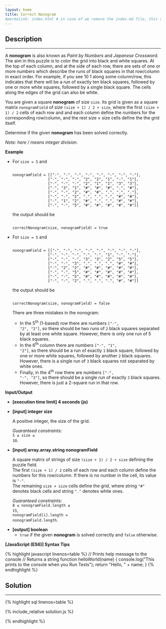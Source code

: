 ```yaml
---
layout: home
title: Correct Nonogram
#permalink: index.html # in case of we remove the index.md file, this doc will be the index page
---
```


<div class="row">
<div class="columnStmt" markdown="1">

## Description

---

A **nonogram** is also known as _Paint by Numbers_ and _Japanese Crossword_. The aim in this puzzle is to color the grid into black and white squares. At the top of each column, and at the side of each row, there are sets of one or more numbers which describe the runs of black squares in that row/column in exact order. For example, if you see 10 1 along some column/row, this indicates that there will be a run of exactly ten black squares, followed by one or more white squares, followed by a single black square. The cells along the edges of the grid can also be white.

You are given a square **nonogram** of size <code>size</code>. Its grid is given as a square matrix <code>nonogramField</code> of size <code>(size + 1) / 2 + size</code>, where the first <code>(size + 1) / 2</code> cells of each row and and each column define the numbers for the corresponding row/column, and the rest size × size cells define the the grid itself.

Determine if the given **nonogram** has been solved correctly.

_Note: here / means integer division._

**Example**

- For <code>size = 5</code> and

  <code type='preformat'>
  nonogramField = [["-", "-", "-", "-", "-", "-", "-", "-"],
                  ["-", "-", "-", "2", "2", "1", "-", "1"],
                  ["-", "-", "-", "2", "1", "1", "3", "3"],
                  ["-", "3", "1", "#", "#", "#", ".", "#"],
                  ["-", "-", "2", "#", "#", ".", ".", "."],
                  ["-", "-", "2", ".", ".", ".", "#", "#"],
                  ["-", "1", "2", "#", ".", ".", "#", "#"],
                  ["-", "-", "5", "#", "#", "#", "#", "#"]]
  </code>

  the output should be

  <code type='preformat'>
  correctNonogram(size, nonogramField) = true
  </code>

- For <code>size = 5</code> and

  <code type='preformat'>
  nonogramField = [["-", "-", "-", "-", "-", "-", "-", "-"],
                  ["-", "-", "-", "-", "-", "1", "-", "-"],
                  ["-", "-", "-", "3", "3", "2", "5", "5"],
                  ["-", "-", "3", ".", ".", ".", "#", "#"],
                  ["-", "2", "2", "#", "#", "#", "#", "#"],
                  ["-", "-", "5", "#", "#", "#", "#", "#"],
                  ["-", "-", "5", "#", "#", "#", "#", "#"],
                  ["-", "-", "2", ".", ".", ".", "#", "#"]]
  </code>

  the output should be

  <code type='preformat'>
  correctNonogram(size, nonogramField) = false
  </code>

  There are three mistakes in the nonogram:

  - In the 5<sup>th</sup> (1-based) row there are numbers <code>["-", "2", "2"]</code>, so there should be two runs of <code>2</code> black squares separated by at least one white square. However, there is only one run of 5 black squares.
  - In the 6<sup>th</sup> column there are numbers <code>["-", "1", "2"]</code>, so there should be a run of exactly <code>1</code> black square, followed by one or more white squares, followed by another <code>2</code> black squares. However, there is a single run of <code>3</code> black squares not separated by white ones.
  - Finally, in the 4<sup>th</sup> row there are numbers <code>["-", "-", "3"]</code>, so there should be a single run of exactly <code>3</code> black squares. However, there is just a 2-square run in that row.

**Input/Output**

- **[execution time limit] 4 seconds (js)**

- **[input] integer size**

  A positive integer, the size of the grid.

  _Guaranteed constraints:_<br>
  <code>5 ≤ size ≤ 10</code>.

- **[input] array.array.string nonogramField**

  A square matrix of strings of size <code>(size + 1) / 2 + size</code> defining the puzzle field.<br>
  The first <code>(size + 1) / 2</code> cells of each row and each column define the numbers for this row/column. If there is no number in the cell, its value is <code>"-"</code>.<br>
  The remaining <code>size × size</code> cells define the grid, where string <code>"#"</code> denotes black cells and string <code>"."</code> denotes white ones.

  _Guaranteed constraints:_<br>
  <code>8 ≤ nonogramField.length ≤ 15</code>,<br>
  <code>nonogramField[i].length = nonogramField.length</code>.

* **[output] boolean**
  - <code>true</code> if the given **nonogram** is solved correctly and <code>false</code> otherwise.

**[JavaScript (ES6)] Syntax Tips**

{% highlight javascript linenos=table %}
// Prints help message to the console
// Returns a string
function helloWorld(name) {
console.log("This prints to the console when you Run Tests");
return "Hello, " + name;
}
{% endhighlight %}

</div>
<div class="columnSol" markdown="1">

## Solution

---

{% highlight sql linenos=table %}

{% include_relative solution.js %}

{% endhighlight %}

</div>
</div>
